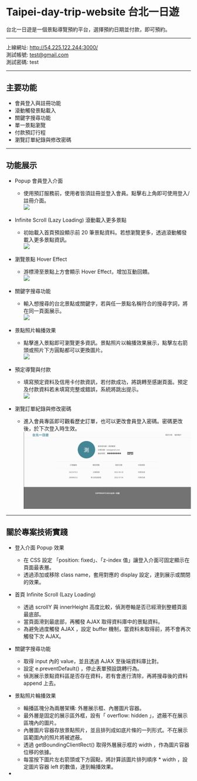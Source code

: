 # Taipei-day-trip-website 台北一日遊 
台北一日遊是一個景點導覽預約平台，選擇預約日期並付款，即可預約。  

----

上線網址: http://54.225.122.244:3000/  
測試帳號: test@gmail.com  
測試密碼: test  

----

## 主要功能  
+ 會員登入與註冊功能
+ 滾動觸發景點載入
+ 關鍵字搜尋功能
+ 單一景點瀏覽
+ 付款預訂行程
+ 瀏覽訂單紀錄與修改密碼

---

## 功能展示
+ Popup 會員登入介面
  + 使用預訂服務前，使用者皆須註冊並登入會員。點擊右上角即可使用登入/註冊介面。    
  ![](https://github.com/JulieYeeee/git-work/blob/main/popup1.gif)   
    
+ Infinite Scroll (Lazy Loading) 滾動載入更多景點  
  + 初始載入首頁預設顯示前 20 筆景點資料。若想瀏覽更多，透過滾動觸發載入更多景點資訊。  
  ![](https://github.com/JulieYeeee/git-work/blob/main/infinite%20scroll1.gif)  
     
+ 瀏覽景點 Hover Effect  
  + 游標滑至景點上方會顯示 Hover Effect，增加互動回饋。  
  ![](https://github.com/JulieYeeee/git-work/blob/main/hover1.gif)   
    
+ 關鍵字搜尋功能  
  + 輸入想搜尋的台北景點或關鍵字，若與任一景點名稱符合的搜尋字詞，將在同一頁面展示。  
  ![](https://github.com/JulieYeeee/git-work/blob/main/search1.gif)  
    
+ 景點照片輪播效果  
  + 點擊進入景點即可瀏覽更多資訊。景點照片以輪播效果展示，點擊左右箭頭或照片下方圓點都可以更換圖片。  
  ![](https://github.com/JulieYeeee/git-work/blob/main/view1.gif)  
    
+ 預定導覽與付款  
  + 填寫預定資料及信用卡付款資訊，若付款成功，將跳轉至感謝頁面。預定及付款資料若未填寫完整或錯誤，系統將跳出提示。  
  ![](https://github.com/JulieYeeee/git-work/blob/main/payment2.gif)  
    
+ 瀏覽訂單紀錄與修改密碼  
  + 進入會員專區即可觀看歷史訂單，也可以更改會員登入密碼。密碼更改後，於下次登入時生效。  
  ![](https://github.com/JulieYeeee/git-work/blob/main/password2.gif)  

----

## 關於專案技術實踐  
+ 登入介面 Popup 效果
  + 在 CSS 設定 「position: fixed」、「z-index 值」讓登入介面可固定顯示在頁面最表層。
  + 透過添加或移除 class name，套用對應的 display 設定，達到展示或關閉的效果。 

+ 首頁 Infinite Scroll (Lazy Loading)  
  + 透過 scrollY 與 innerHeight 高度比較，偵測卷軸是否已經滑到整體頁面最底部。
  + 當頁面滑到最底部，再觸發 AJAX 取得資料庫中的景點資料。
  + 為避免過度觸發 AJAX ，設定 buffer 機制，當資料未取得前，將不會再次觸發下次 AJAX。

+ 關鍵字搜尋功能
  + 取得 input 內的 value，並且透過 AJAX 至後端資料庫比對。
  + 設定 e.preventDefault() ，停止表單預設跳轉行為。
  + 偵測展示景點資料區是否存在資料，若有會進行清除，再將搜尋後的資料 append 上去。

+ 景點照片輪播效果  
  + 輪播區塊分為兩層架構: 外層展示框、內層圖片容器。
  + 最外層是固定的展示區外框，設有「 overflow: hidden 」，遮蔽不在展示區塊內的圖片。
  + 內層圖片容器存放景點照片，並且排列成如底片條的一列形式。不在展示區範圍內的照片將被遮蔽。
  + 透過 getBoundingClientRect() 取得外層展示框的 width ，作為圖片容器位移的依據。
  + 每當按下圖片左右箭頭或下方圓點，將計算該圖片排列順序 * width ，設定圖片容器 left 的數值，達到輪播效果。
 
+ 
